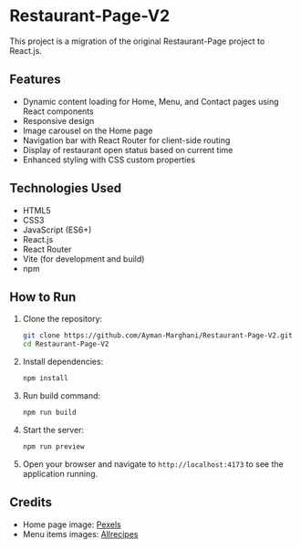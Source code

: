 # Restaurant-Page-V2
This project is a migration of the original Restaurant-Page project to React.js.

## Features
- Dynamic content loading for Home, Menu, and Contact pages using React components
- Responsive design
- Image carousel on the Home page
- Navigation bar with React Router for client-side routing
- Display of restaurant open status based on current time
- Enhanced styling with CSS custom properties

## Technologies Used
- HTML5
- CSS3
- JavaScript (ES6+)
- React.js
- React Router
- Vite (for development and build)
- npm

## How to Run

1. Clone the repository:
    ```sh
    git clone https://github.com/Ayman-Marghani/Restaurant-Page-V2.git
    cd Restaurant-Page-V2
    ```

2. Install dependencies:
    ```sh
    npm install
    ```

3. Run build command:
    ```sh
    npm run build
    ```

4. Start the server:
    ```sh
    npm run preview
    ```

5. Open your browser and navigate to `http://localhost:4173` to see the application running.
   
## Credits
- Home page image: [Pexels](https://www.pexels.com/photo/table-in-vintage-restaurant-6267/)
- Menu items images: [Allrecipes](https://www.allrecipes.com/)